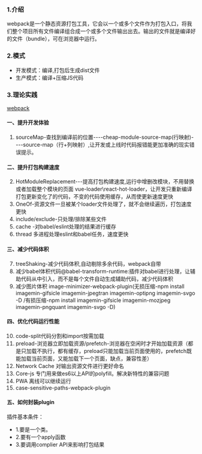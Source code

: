 ### 1.介绍
webpack是一个静态资源打包工具，它会以一个或多个文件作为打包入口，将我们整个项目所有文件编译组合成一个或多个文件输出出去。输出的文件就是编译好的文件（bundle），可在浏览器中运行。
### 2.模式
- 开发模式：编译,打包后生成dist文件
- 生产模式：编译+压缩JS代码
### 3.理论实践
[webpack](https://webpack.js.org/)
#### 一、提升开发体验
1. sourceMap-查找到编译前的位置----cheap-module-source-map(行映射)----source-map（行+列映射）,让开发或上线时代码报错能更加准确的现实错误提示。
#### 二、提升打包构建速度
2. HotModuleReplacement---提高打包构建速度,运行中增删改模块，不用替换或者加载整个模块的页面 vue-loader\react-hot-loader，让开发只重新编译打包更新变化了的代码，不变的代码使用缓存，从而使更新速度更快
3. OneOf-资源文件一旦被某个loader文件处理了，就不会继续遍历，打包速度更快
4. include/exclude-只处理/排除某些文件
5. cache -对babel/eslint处理的结果进行缓存
6. thread 多进程处理eslint和babel任务，速度更快
#### 三、减少代码体积
7. treeShaking-减少代码体积,自动剔除多余代码，webpack自带
8. 减少babel体积代码@babel-transform-runtime:插件对babel进行处理，让辅助代码从中引入，而不是每个文件自动生成辅助代码，减少代码体积
9. 减少图片体积 image-minimizer-webpack-plugin(无损压缩-npm install imagemin-gifsicle imagemin-jpegtran imagemin-optipng imagemin-svgo -D
/有损压缩-npm install imagemin-gifsicle imagemin-mozjpeg imagemin-pngquant imagemin-svgo -D)
#### 四、优化代码运行性能
10. code-split代码分割和import按需加载
11. preload-浏览器立即加载资源/prefetch-浏览器在空闲时才开始加载资源（都是只加载不执行，都有缓存，preload只能加载当前页面使用的，prefetch既能加载当前页面，又能加载下一个页面，缺点，兼容性差）
12. Network Cache 对输出资源文件进行更好命名
13. Core-js 专门用来做es6以上API的polyfill。解决新特性的兼容问题
14. PWA 离线可以继续运行
15. case-sensitive-paths-webpack-plugin
#### 五、如何封装plugin
插件基本条件：
- 1.要是一个类。
- 2.要有一个apply函数
- 3.要调用complier API来影响打包结果
